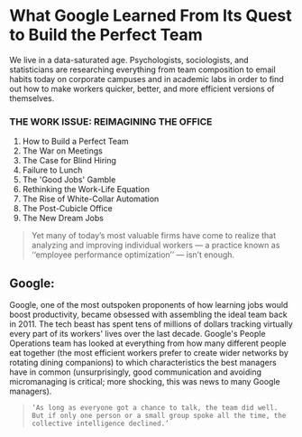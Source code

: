 # What Google Learned From Its Quest to Build the Perfect Team

We live in a data-saturated age. Psychologists, sociologists, and statisticians are researching everything from team composition to email habits today on corporate campuses and in academic labs in order to find out how to make workers quicker, better, and more efficient versions of themselves.

### THE WORK ISSUE: REIMAGINING THE OFFICE

01. How to Build a Perfect Team
02. The War on Meetings
03. The Case for Blind Hiring
04. Failure to Lunch
05. The 'Good Jobs' Gamble
06. Rethinking the Work-Life Equation
07. The Rise of White-Collar Automation
08. The Post-Cubicle Office
09. The New Dream Jobs

> Yet many of today’s most valuable firms have come to realize that analyzing and improving individual workers ­— a practice known as ‘‘employee performance optimization’’ — isn’t enough. 

## Google:
Google, one of the most outspoken proponents of how learning jobs would boost productivity, became obsessed with assembling the ideal team back in 2011. The tech beast has spent tens of millions of dollars tracking virtually every part of its workers' lives over the last decade. Google's People Operations team has looked at everything from how many different people eat together (the most efficient workers prefer to create wider networks by rotating dining companions) to which characteristics the best managers have in common (unsurprisingly, good communication and avoiding micromanaging is critical; more shocking, this was news to many Google managers).

> `‘As long as everyone got a chance to talk, the team did well. But if only one person or a small group spoke all the time, the collective intelligence declined.’`